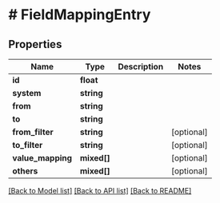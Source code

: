 # # FieldMappingEntry

## Properties

Name | Type | Description | Notes
------------ | ------------- | ------------- | -------------
**id** | **float** |  |
**system** | **string** |  |
**from** | **string** |  |
**to** | **string** |  |
**from_filter** | **string** |  | [optional]
**to_filter** | **string** |  | [optional]
**value_mapping** | **mixed[]** |  | [optional]
**others** | **mixed[]** |  | [optional]

[[Back to Model list]](../../README.md#models) [[Back to API list]](../../README.md#endpoints) [[Back to README]](../../README.md)
